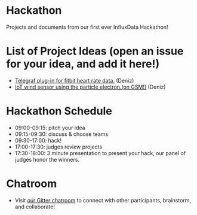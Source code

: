 # Hackathon
Projects and documents from our first ever InfluxData Hackathon!

# List of Project Ideas (open an issue for your idea, and add it here!)
* [Telegraf plug-in for fitbit heart rate data.](https://github.com/influxdata/hackathon-2017-sf/issues/1) (Deniz)
* [IoT wind sensor using the particle electron.(on GSM!)](https://github.com/influxdata/hackathon-2017-sf/issues/2) (Deniz)

# Hackathon Schedule
* 09:00-09:15: pitch your idea
* 09:15-09:30: discuss & choose teams
* 09:30-17:00: hack!
* 17:00-17:30: judges review projects
* 17:30-18:00: 3 minute presentation to present your hack, our panel of judges honor the winners.

# Chatroom
* Visit [our Gitter chatroom](https://gitter.im/influxathon/hackathon_2017_sf) to connect with other participants, brainstorm, and collaborate!
